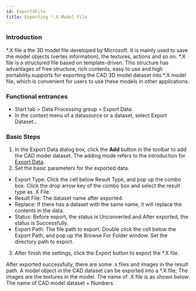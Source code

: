 ```yaml
---
id: ExportXFile
title: Exporting *.X Model File
---
```

### Introduction

*.X file a the 3D model file developed by Microsoft. It is mainly used to save the model objects (vertex information), the textures, actions and so on. *.X file is a structured file based on template-driven. This structure has advantages of free structure, rich contents, easy to use and high portability.supports for exporting the CAD 3D model dataset into *.X model file, which is convenient for users to use these models in other applications.

### Functional entrances

* Start tab > Data Processing group > Export Data.
* In the context menu of a datasource or a dataset, select Export Dataset...

### Basic Steps

1. In the Export Data dialog box, click the **Add** button in the toolbar to add the CAD model dataset. The adding mode refers to the introduction for [Export Data](ExportData).
2. Set the basic parameters for the exported data. 
  * Export Type: Click the cell below Result Type, and pop up the combo box. Click the drop arrow key of the combo box and select the result type as .X File.
  * Result File: The dataset name after exported.
  * Replace: If there has a dataset with the same name, it will replace the contents in the data.
  * Status: Before export, the status is Unconverted and After exported, the status is Successfully.
  * Export Path: The file path to export. Double click the cell below the Export Path, and pop up the Browse For Folder window. Set the directory path to export.
3. After finish the settings, click the Export button to export the *.X file.

After exported successfully, there are some .x files and images in the result
path. A model object in the CAD dataset can be exported into a *.X file; The
images are the textures in the model. The name of .X file is as shown below:
The name of CAD model dataset + Numbers.

